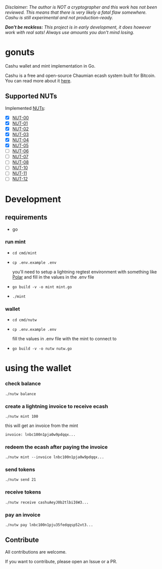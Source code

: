 _Disclaimer: The author is NOT a cryptographer and this work has not been reviewed. This means that there is very likely a fatal flaw somewhere. Cashu is still experimental and not production-ready._

_**Don't be reckless:** This project is in early development, it does however work with real sats! Always use amounts you don't mind losing._

# gonuts

Cashu wallet and mint implementation in Go.

Cashu is a free and open-source Chaumian ecash system built for Bitcoin. You can read more about it [here](https://cashu.space/).

## Supported NUTs

Implemented [NUTs](https://github.com/cashubtc/nuts/):

- [x] [NUT-00](https://github.com/cashubtc/nuts/blob/main/00.md)
- [x] [NUT-01](https://github.com/cashubtc/nuts/blob/main/01.md)
- [x] [NUT-02](https://github.com/cashubtc/nuts/blob/main/02.md)
- [x] [NUT-03](https://github.com/cashubtc/nuts/blob/main/03.md)
- [x] [NUT-04](https://github.com/cashubtc/nuts/blob/main/04.md)
- [x] [NUT-05](https://github.com/cashubtc/nuts/blob/main/05.md)
- [ ] [NUT-06](https://github.com/cashubtc/nuts/blob/main/06.md)
- [ ] [NUT-07](https://github.com/cashubtc/nuts/blob/main/07.md)
- [ ] [NUT-08](https://github.com/cashubtc/nuts/blob/main/08.md)
- [ ] [NUT-10](https://github.com/cashubtc/nuts/blob/main/10.md)
- [ ] [NUT-11](https://github.com/cashubtc/nuts/blob/main/11.md)
- [ ] [NUT-12](https://github.com/cashubtc/nuts/blob/main/12.md)

# Development

## requirements

- go

### run mint

- `cd cmd/mint`

- `cp .env.example .env`

  you'll need to setup a lightning regtest environment with something like [Polar](https://lightningpolar.com/) and fill in the values in the .env file

- `go build -v -o mint mint.go`

- `./mint`

### wallet

- `cd cmd/nutw`
- `cp .env.example .env`

  fill the values in .env file with the mint to connect to

- `go build -v -o nutw nutw.go`

# using the wallet

### check balance

`./nutw balance`

### create a lightning invoice to receive ecash

`./nutw mint 100`

this will get an invoice from the mint

```
invoice: lnbc100n1pja0w9pdqqx...
```

### redeem the ecash after paying the invoice

`./nutw mint --invoice lnbc100n1pja0w9pdqqx...`

### send tokens

`./nutw send 21`

### receive tokens

`./nutw receive cashuAeyJ0b2tlbiI6W3...`

### pay an invoice

`./nutw pay lnbc100n1pju35fedqqsp52xt3...`

## Contribute

All contributions are welcome.

If you want to contribute, please open an Issue or a PR.
